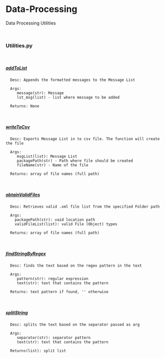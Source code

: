# Data-Processing
Data Processing Utilities

</br>

### Utilities.py


</br>


##### [addToList](https://github.com/soujanno3dot0/Data-Processing/blob/a0da390d71bde0e4c55deb667e2a595c76083c7d/Utilities.py#L10)

```
  Desc: Appends the formatted messages to the Message List

  Args:
     message(str): Message
     lst_msg(list) - list where message to be added       

  Returns: None

 ```
 
</br>

##### [writeToCsv](https://github.com/soujanno3dot0/Data-Processing/blob/a0da390d71bde0e4c55deb667e2a595c76083c7d/Utilities.py#L26)

```
  Desc: Exports Message List in to csv file. The function will create the file

  Args:
     msgList(list): Message List
     packagePath(str) - Path where file should be created
     fileName(str) - Name of the file       

  Returns: array of file names (full path)

 ```
 
</br>

##### [obtainValidFiles](https://github.com/soujanno3dot0/Data-Processing/blob/a0da390d71bde0e4c55deb667e2a595c76083c7d/Utilities.py#L46)

```
  Desc: Retrieves valid .xml file list from the specified Folder path

  Args:
    packagePath(str): vaid location path
    validFileList(list): valid File (Object) types       

  Returns: array of file names (full path)

 ```
 
</br>

##### [findStringByRegex](https://github.com/soujanno3dot0/Data-Processing/blob/a0da390d71bde0e4c55deb667e2a595c76083c7d/Utilities.py#L73)

```
  Desc: finds the text based on the regex pattern in the text

  Args:
     pattern(str): regular expression
     text(str): text that contains the pattern      

  Returns: text pattern if found, '' otherwise

 ```
 
</br>

##### [splitString](https://github.com/soujanno3dot0/Data-Processing/blob/a0da390d71bde0e4c55deb667e2a595c76083c7d/Utilities.py#L92)

```
  Desc: splits the text based on the separator passed as arg

  Args:
     separator(str): separator pattern
     text(str): text that contains the pattern      

  Returns(list): split list

 ```
 
</br>
